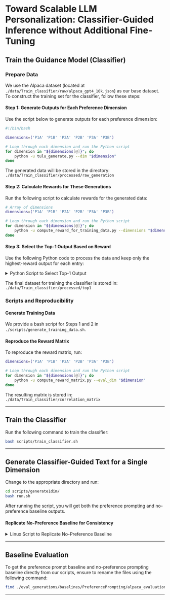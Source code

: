 # Toward Scalable LLM Personalization: Classifier-Guided Inference without Additional Fine-Tuning

## Train the Guidance Model (Classifier)

### Prepare Data
We use the Alpaca dataset (located at `./data/Train_classifier/raw/alpaca_gpt4_10k.json`) as our base dataset. To construct the training set for the classifier, follow these steps:

#### Step 1: Generate Outputs for Each Preference Dimension
Use the script below to generate outputs for each preference dimension:

```bash
#!/bin/bash

dimensions=('P1A' 'P1B' 'P2A' 'P2B' 'P3A' 'P3B')

# Loop through each dimension and run the Python script
for dimension in "${dimensions[@]}"; do
    python -u tulu_generate.py --dim "$dimension"
done
```

The generated data will be stored in the directory: `./data/Train_classifier/processed/raw_generation`

#### Step 2: Calculate Rewards for These Generations
Run the following script to calculate rewards for the generated data:

```bash
# Array of dimensions
dimensions=('P1A' 'P1B' 'P2A' 'P2B' 'P3A' 'P3B')

# Loop through each dimension and run the Python script
for dimension in "${dimensions[@]}"; do
    python -u compute_reward_for_training_data.py --dimensions "$dimension"
done
```

#### Step 3: Select the Top-1 Output Based on Reward
Use the following Python code to process the data and keep only the highest-reward output for each entry:

<details>
<summary>Python Script to Select Top-1 Output</summary>

```python
import os
import json

# Define the input and output directories
input_dir = '/share/nikola/js3673/project/personalized_alignment/Classifier-Guided/data/processed_data'
output_dir = '/share/nikola/js3673/project/personalized_alignment/Classifier-Guided/data/processed_data_processed'

# List of folders to process
folders = ['P1A', 'P2A', 'P3A', 'P1B', 'P2B', 'P3B']

# Create the output directory if it doesn't exist
os.makedirs(output_dir, exist_ok=True)

for folder in folders:
    input_folder_path = os.path.join(input_dir, folder)
    output_folder_path = os.path.join(output_dir, folder)

    # Create the output folder if it doesn't exist
    os.makedirs(output_folder_path, exist_ok=True)

    # List all JSON files in the input folder
    files = [f for f in os.listdir(input_folder_path) if f.endswith('.json')]

    for file_name in files:
        input_file_path = os.path.join(input_folder_path, file_name)
        output_file_path = os.path.join(output_folder_path, file_name)

        # Read the JSON data
        with open(input_file_path, 'r') as f:
            data_list = json.load(f)

        # Ensure the data is a list
        if isinstance(data_list, list):
            processed_data_list = []

            for data in data_list:
                # Ensure 'rewards' and 'outputs' are present and have the same length
                if 'rewards' in data and 'outputs' in data and len(data['rewards']) == len(data['outputs']):
                    # Find the index of the maximum reward
                    max_reward_index = data['rewards'].index(max(data['rewards']))

                    # Keep only the output and reward with the highest reward
                    data['outputs'] = [data['outputs'][max_reward_index]]
                    data['rewards'] = [data['rewards'][max_reward_index]]

                    # Append the processed data to the list
                    processed_data_list.append(data)
                else:
                    print(f"Skipping an entry in {input_file_path}: 'rewards' and 'outputs' are mismatched or missing.")
                    continue  # Skip entries that don't meet criteria

            # Save the processed data list to the output file
            with open(output_file_path, 'w') as f:
                json.dump(processed_data_list, f, indent=4)

            print(f"Processed file: {output_file_path}")

        else:
            print(f"Skipping file {input_file_path}: Expected a list of data entries.")
```

</details>

The final dataset for training the classifier is stored in: `./data/Train_classifier/processed/top1`

### Scripts and Reproducibility

#### Generate Training Data
We provide a bash script for Steps 1 and 2 in `./scripts/generate_training_data.sh`.

#### Reproduce the Reward Matrix
To reproduce the reward matrix, run:

```bash
dimensions=('P1A' 'P1B' 'P2A' 'P2B' 'P3A' 'P3B')

# Loop through each dimension and run the Python script
for dimension in "${dimensions[@]}"; do
    python -u compute_reward_matrix.py --eval_dim "$dimension"
done
```

The resulting matrix is stored in: `./data/Train_classifier/correlation_matrix`

---

## Train the Classifier

Run the following command to train the classifier:

```bash
bash scripts/train_classifier.sh
```

---

## Generate Classifier-Guided Text for a Single Dimension

Change to the appropriate directory and run:

```bash
cd scripts/generate1dim/
bash run.sh
```

After running the script, you will get both the preference prompting and no-preference baseline outputs.

#### Replicate No-Preference Baseline for Consistency

<details>
<summary>Linux Script to Replicate No-Preference Baseline</summary>

```bash
#!/bin/bash

# List of keys (directories to create)
keys=("P1A" "P1B" "P2A" "P2B" "P3A" "P3B")

# Source file
source_file="P1A/generation.json"

# Base directory
base_dir="./eval/baselines/classifier_guided/alpaca_evaluation100"
source_file="$base_dir/$cource_file"
# Loop through each key
for key in "${keys[@]}"; do
  # Create the directory if it doesn't exist
  target_dir="$base_dir/$key"
  mkdir -p "$target_dir"

  # Copy the file into the target directory
  cp "$source_file" "$target_dir/"
done

echo "Replication completed!"
```

</details>

---

## Baseline Evaluation

To get the preference prompt baseline and no-preference prompting baseline directly from our scripts, ensure to rename the files using the following command:

```bash
find ./eval_generations/baselines/PreferencePrompting/alpaca_evaluation -type f -name "*.json" -execdir mv '{}' generation.json \;
```

---


